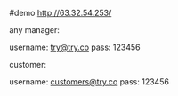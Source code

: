 
#demo http://63.32.54.253/

any manager: 

username: try@try.co
pass: 123456

customer:

username: customers@try.co
pass: 123456


